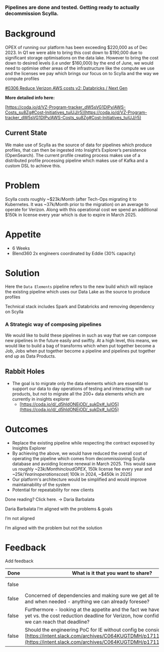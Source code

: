 ### Pipelines are done and tested. Getting ready to actually decommission Scylla.

# Background

OPEX of running our platform has been exceeding $220,000 as of Dec 2023. In Q1 we were able to bring this cost down to $190,000 due to significant storage optimisations on the data lake. However to bring the cost down to desired levels (i.e under $160,000) by the end of June, we would need to optimise other areas of the infrastructure like the compute we use and the licenses we pay which brings our focus on to Scylla and the way we compute profiles

[#0306 Reduce Verizon AWS costs v2: Databricks / Next Gen ](https://intenthq.atlassian.net/browse/IHPI-39)

**More detailed info here:**

[https://coda.io/d/VZ-Program-tracker_dW5sVG1DlPv/AWS-Costs_su8Zg#Cost-Initiatives_tuiUJ/r5](https://coda.io/d/VZ-Program-tracker_dW5sVG1DlPv/AWS-Costs_su8Zg#Cost-Initiatives_tuiUJ/r5)

## Current State



We make use of Scylla as the source of data for pipelines which produce profiles, that can then be ingested into Insight’s Explorer’s persistence (OpenSearch). The current profile creating process makes use of a distributed profile processing pipeline which makes use of Kafka and a custom DSL to achieve this.

# Problem

Scylla costs roughly ~$23k/Month (after Tech-Ops migrating it to Kubernetes. It was ~37k/Month prior to the migration) on an average to operate for Verizon. Along with this operational cost we spend an additional $150k in license every year which is due to expire in March 2025.

# Appetite

- 6 Weeks
- Blend360 2x engineers coordinated by Eddie (30% capacity)

# Solution



Here the `Data Elements` pipeline refers to the new build which will replace the existing pipeline which uses our Data Lake as the source to produce profiles



Technical stack includes Spark and Databricks and removing dependency on Scylla

### A Strategic way of composing pipelines



We would like to build these pipelines in such as way that we can compose new pipelines in the future easily and swiftly. At a high level, this means, we would like to build a bag of transforms which when put together become a Job, Jobs when put together become a pipeline and pipelines put together end up as Data Products.

## Rabbit Holes

- The goal is to migrate only the data elements which are essential to support our data to day operations of testing and interacting with our products, but not to migrate all the 200+ data elements which are currently in insights explorer
  - [https://coda.io/d/_d5hIdONEiOD/_sukDx#_luIO5](https://coda.io/d/_d5hIdONEiOD/_sukDx#_luIO5) 

# Outcomes

- Replace the existing pipeline while respecting the contract exposed by Insights Explorer
- By achieving the above, we would have reduced the overall cost of operating the pipeline which comes from decommissioning Scylla database and avoiding license renewal in March 2025. This would save us roughly ~$23k/Month in cloud OPEX, ~$150k license fee every year and ~$25k/Year in operations cost (~$100k in 2024,  ~$450k in 2025)
- Our platform's architecture would be simplified and would improve maintainability of the system
- Potential for repeatability for new clients



Done reading? Click here. → Daria Barbalata

Daria Barbalata I’m aligned with the problems & goals

 I’m not aligned

 I’m aligned with the problem but not the solution



# Feedback

Add feedback

| Done | What is it that you want to share? | Author | Answer | Vote | Notes |
| --- | --- | --- | --- | --- | --- |
| false |  | Kumutha Swampillai |  |  |  |
| false | Concerned of dependencies and making sure we get all teams involved as and when needed - anything we can already foresee? | Daria Barbalata |  |  |  |
| false | Furthermore - looking at the appetite and the fact we haven’t started this yet vs. the cost reduction deadline for Verizon, how confident are we that we can reach that deadline? | Daria Barbalata |  |  |  |
| false | Should the engineering PoC for IE without config be considered here? [https://intent.slack.com/archives/C064KUGTDMH/p1711448702188109](https://intent.slack.com/archives/C064KUGTDMH/p1711448702188109) | Daria Barbalata |  |  |  |
